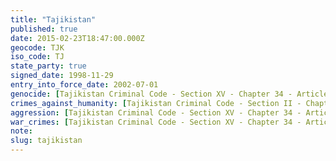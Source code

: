 ```yaml
---
title: "Tajikistan"
published: true
date: 2015-02-23T18:47:00.000Z
geocode: TJK
iso_code: TJ
state_party: true
signed_date: 1998-11-29
entry_into_force_date: 2002-07-01
genocide: [Tajikistan Criminal Code - Section XV - Chapter 34 - Article 398](https://iccdb.hrlc.net/data/doc/198/keyword/46/)
crimes_against_humanity: [Tajikistan Criminal Code - Section II - Chapter 3 - Article 18](https://iccdb.hrlc.net/data/doc/198/keyword/13/)
aggression: [Tajikistan Criminal Code - Section XV - Chapter 34 - Article 395](https://iccdb.hrlc.net/data/doc/198/keyword/1/)
war_crimes: [Tajikistan Criminal Code - Section XV - Chapter 34 - Article 403](https://iccdb.hrlc.net/data/doc/198/keyword/145/)
note:
slug: tajikistan
---
```

